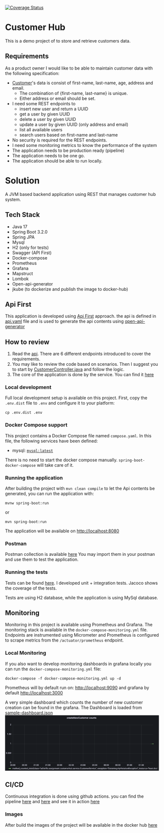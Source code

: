 [![Coverage Status](https://img.shields.io/badge/coverage-90%25-brightgreen.svg)](https://github.com/mtlotfizad/customer-hub/actions/workflows/continuous-integration.yml)

# Customer Hub
This is a demo project of to store and retrieve customers data.

## Requirements
As a product owner I would like to be able to maintain customer data with the following specification:

* [Customer](src/main/java/ad/lotfiz/assignment/customerhub/model/CustomerEntity.java)'s data is consist of first-name, last-name, age, address and email.
  * The combination of {first-name, last-name} is unique.
  * Either address or email should be set.
* I need some REST endpoints to 
  * insert new user and return a UUID
  * get a user by given UUID
  * delete a user by given UUID
  * update a user by given UUID (only address and email)
  * list all available users
  * search users based on first-name and last-name
* No security is required for the REST endpoints.
* I need some monitoring metrics to know the performance of the system
* The application needs to be production ready (pipeline)
* The application needs to be one go.
* The application should be able to run locally.

# Solution
A JVM based backend application using REST that manages customer hub system.

## Tech Stack
- Java 17
- Spring Boot 3.2.0
- Spring JPA
- Mysql
- H2 (only for tests)
- Swagger (API First)
- Docker-compose
- Prometheus
- Grafana
- Mapstruct
- Lombok
- Open-api-generator
- jkube (to dockerize and publish the image to docker-hub)


## Api First
This application is developed using [Api First](https://swagger.io/resources/articles/adopting-an-api-first-approach/) approach.
the api is defined in [api.yaml](src/main/resources/api/customerHub-openapi-v1.yml) file and is used to generate the api contents using [open-api-generator](https://openapi-generator.tech/)

## How to review
1. Read the [api](src/main/resources/api/customerHub-openapi-v1.yml). There are 6 different endpoints introduced to cover the requirements. 
2. You may like to review the code based on scenarios. Then I suggest you to start by [CustomerController.java](src/main/java/ad/lotfiz/assignment/customerhub/controller/CustomerController.java) and follow the logic.
3. The core of the application is done by the service. You can find it [here](src/main/java/ad/lotfiz/assignment/customerhub/service/CustomerService.java)


### Local development

Full local development setup is available on this project.
First, copy the `.env.dist` file to `.env` and configure it to your platform:

    cp .env.dist .env

### Docker Compose support
This project contains a Docker Compose file named `compose.yaml`.
In this file, the following services have been defined: 

* mysql: [`mysql:latest`](https://hub.docker.com/_/mysql)

There is no need to start the docker compose manually. `spring-boot-docker-compose` will take care of it.

### Running the application
After building the project with `mvn clean compile` to let the Api contents be generated, you can run the application with:

    mvnw spring-boot:run
or

    mvn spring-boot:run
The application will be available on [http://localhost:8080](http://localhost:8080)
### Postman
Postman collection is available [here](local-dev-conf/postman/postman_collection.json)
You may import them in your postman and use them to test the application.

### Running the tests
Tests can be found [here](src/test/java/ad/lotfiz/assignment/customerhub). I developed unit + integration tests. Jacoco shows the coverage of the tests.

Tests are using H2 database, while the application is using MySql database.

## Monitoring

Monitoring in this project is available using Prometheus and Grafana. The monitoring stack is available in the `docker-compose-monitoring.yml` file.
Endpoints are instrumented using Micrometer and Prometheus is configured to scrape metrics from the `/actuator/prometheus` endpoint.

### Local Monitoring

If you also want to develop monitoring dashboards in grafana locally you can run the `docker-compose-monitoring.yml` file:

    docker-compose -f docker-compose-monitoring.yml up -d

Prometheus will by default run on: [http://localhost:9090](http://localhost:9090) and grafana by default [http://localhost:3000](http://localhost:3000)

A very simple dashboard which counts the number of new customer creation can be found in the grafana. The Dashboard is loaded from [sample-dashboard.json](local-dev-conf%2Fmonitoring%2Fgrafana%2Fdashboards%2Fsample-dashboard.json)
![grafana.png](grafana.png)


## CI/CD
Continuous integration is done using github actions. you can find the pipeline [here](.github/workflows/continuous-integration.yml) and [here](/.github/workflows/continuous-delivery.yml) and see it in action [here](https://github.com/mtlotfizad/customer-hub/actions)

### Images
After build the images of the project will be available in the docker hub [here](https://hub.docker.com/r/mohsenlzd/customer-hub/tags)



